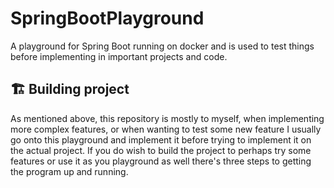 # SpringBootPlayground
A playground for Spring Boot running on docker and is used to test things before implementing in important projects and code.


## 🏗️ Building project
As mentioned above, this repository is mostly to myself, when implementing more complex features, or when wanting to test some new feature I usually go onto this playground and implement it before trying to implement it on the actual project. If you do wish to build the project to perhaps try some features or use it as you playground as well there's three steps to getting the program up and running. 
